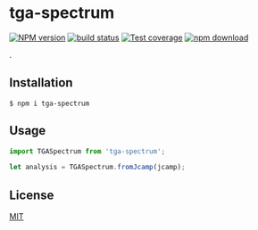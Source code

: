 # tga-spectrum

[![NPM version][npm-image]][npm-url]
[![build status][ci-image]][ci-url]
[![Test coverage][codecov-image]][codecov-url]
[![npm download][download-image]][download-url]

.

## Installation

`$ npm i tga-spectrum`

## Usage

```js
import TGASpectrum from 'tga-spectrum';

let analysis = TGASpectrum.fromJcamp(jcamp);
```

## License

[MIT](./LICENSE)

[npm-image]: https://img.shields.io/npm/v/tga-spectrum.svg
[npm-url]: https://www.npmjs.com/package/tga-spectrum
[ci-image]: https://github.com/cheminfo/tga-spectrum/workflows/Node.js%20CI/badge.svg?branch=main
[ci-url]: https://github.com/cheminfo/tga-spectrum/actions?query=workflow%3A%22Node.js+CI%22
[codecov-image]: https://img.shields.io/codecov/c/github/cheminfo/tga-spectrum.svg
[codecov-url]: https://codecov.io/gh/cheminfo/tga-spectrum
[download-image]: https://img.shields.io/npm/dm/tga-spectrum.svg
[download-url]: https://www.npmjs.com/package/tga-spectrum
